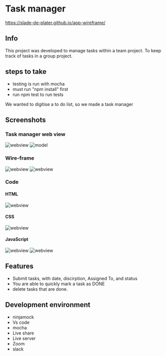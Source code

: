 # Task manager
https://slade-de-plater.github.io/app-wireframe/

## Info

This project was developed to manage tasks within a team project. To keep track of tasks in a group project.

## steps to take
* testing is run with mocha
* must run "npm install" first
* run npm test to run tests

 We wanted to digitise a to do list, so we made a task manager

## Screenshots

### Task manager web view
![webview](screenshots/taskmanager.jpg)
![model](screenshots/model.jpg)
### Wire-frame
![webview](screenshots/taskform.jpg)
![webview](screenshots/tasklayout.jpg)
### Code

#### HTML
![webview](screenshots/indexhtml.jpg)
#### CSS
![webview](screenshots/css.jpg)

#### JavaScript
![webview](screenshots/indexjs.png)
![webview](screenshots/taskmamagerjs.jpg)

## Features

* Submit tasks, with date, discirption, Assigned To, and status
* You are able to quickly mark a task as DONE
* delete tasks that are done. 

## Development environment
* ninjamock
* Vs code
* mocha
* Live share
* Live server
* Zoom
* slack

 




